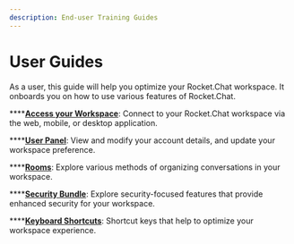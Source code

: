 ```yaml
---
description: End-user Training Guides
---
```


# User Guides

As a user, this guide will help you optimize your Rocket.Chat workspace. It onboards you on how to use various features of Rocket.Chat.

****[**Access your Workspace**](access-your-workspace.md): Connect to your Rocket.Chat workspace via the web, mobile, or desktop application.

****[**User Panel**](user-panel/): View and modify your account details, and update your workspace preference.

****[**Rooms**](rooms/):  Explore various methods of organizing conversations in your workspace.

****[**Security Bundle**](../cloud-account/manage-your-cloud-account/security.md): Explore security-focused features that provide enhanced security for your workspace.

****[**Keyboard Shortcuts**](keyboard-shortcuts.md): Shortcut keys that help to optimize your workspace experience.
